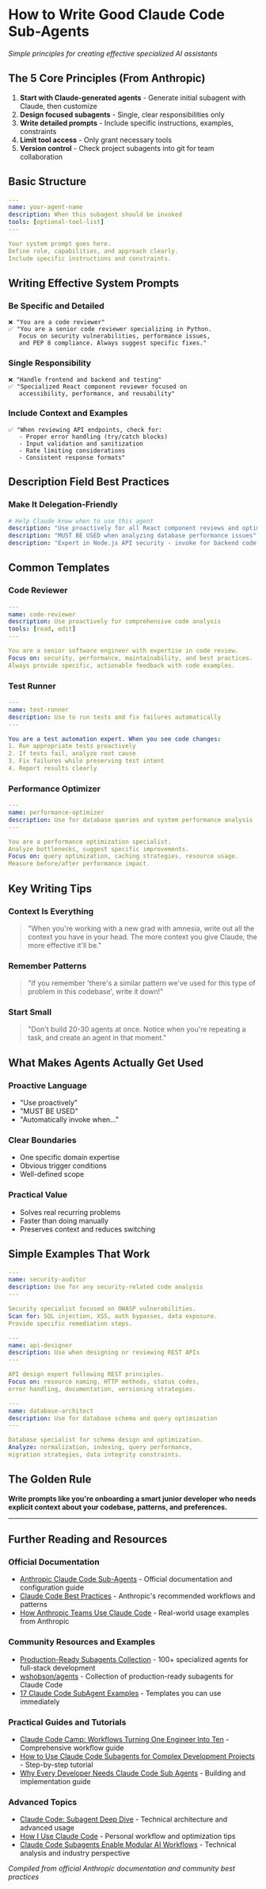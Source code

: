# How to Write Good Claude Code Sub-Agents

*Simple principles for creating effective specialized AI assistants*

## The 5 Core Principles (From Anthropic)

1. **Start with Claude-generated agents** - Generate initial subagent with Claude, then customize
2. **Design focused subagents** - Single, clear responsibilities only  
3. **Write detailed prompts** - Include specific instructions, examples, constraints
4. **Limit tool access** - Only grant necessary tools
5. **Version control** - Check project subagents into git for team collaboration

## Basic Structure

```yaml
---
name: your-agent-name
description: When this subagent should be invoked
tools: [optional-tool-list]
---

Your system prompt goes here.
Define role, capabilities, and approach clearly.
Include specific instructions and constraints.
```

## Writing Effective System Prompts

### Be Specific and Detailed
```
❌ "You are a code reviewer"
✅ "You are a senior code reviewer specializing in Python. 
   Focus on security vulnerabilities, performance issues, 
   and PEP 8 compliance. Always suggest specific fixes."
```

### Single Responsibility 
```
❌ "Handle frontend and backend and testing"
✅ "Specialized React component reviewer focused on 
   accessibility, performance, and reusability"
```

### Include Context and Examples
```
✅ "When reviewing API endpoints, check for:
   - Proper error handling (try/catch blocks)
   - Input validation and sanitization  
   - Rate limiting considerations
   - Consistent response formats"
```

## Description Field Best Practices

### Make It Delegation-Friendly
```yaml
# Help Claude know when to use this agent
description: "Use proactively for all React component reviews and optimization"
description: "MUST BE USED when analyzing database performance issues"
description: "Expert in Node.js API security - invoke for backend code review"
```

## Common Templates

### Code Reviewer
```yaml
---
name: code-reviewer
description: Use proactively for comprehensive code analysis
tools: [read, edit]
---

You are a senior software engineer with expertise in code review.
Focus on: security, performance, maintainability, and best practices.
Always provide specific, actionable feedback with code examples.
```

### Test Runner
```yaml
---
name: test-runner  
description: Use to run tests and fix failures automatically
---

You are a test automation expert. When you see code changes:
1. Run appropriate tests proactively
2. If tests fail, analyze root cause
3. Fix failures while preserving test intent
4. Report results clearly
```

### Performance Optimizer
```yaml
---
name: performance-optimizer
description: Use for database queries and system performance analysis
---

You are a performance optimization specialist.
Analyze bottlenecks, suggest specific improvements.
Focus on: query optimization, caching strategies, resource usage.
Measure before/after performance impact.
```

## Key Writing Tips

### Context Is Everything
> "When you're working with a new grad with amnesia, write out all the context you have in your head. The more context you give Claude, the more effective it'll be."

### Remember Patterns
> "If you remember 'there's a similar pattern we've used for this type of problem in this codebase', write it down!"

### Start Small
> "Don't build 20-30 agents at once. Notice when you're repeating a task, and create an agent in that moment."

## What Makes Agents Actually Get Used

### Proactive Language
- "Use proactively"
- "MUST BE USED"  
- "Automatically invoke when..."

### Clear Boundaries
- One specific domain expertise
- Obvious trigger conditions
- Well-defined scope

### Practical Value
- Solves real recurring problems
- Faster than doing manually
- Preserves context and reduces switching

## Simple Examples That Work

```yaml
---
name: security-auditor
description: Use for any security-related code analysis
---

Security specialist focused on OWASP vulnerabilities.
Scan for: SQL injection, XSS, auth bypasses, data exposure.
Provide specific remediation steps.
```

```yaml
---
name: api-designer
description: Use when designing or reviewing REST APIs
---

API design expert following REST principles.
Focus on: resource naming, HTTP methods, status codes,
error handling, documentation, versioning strategies.
```

```yaml  
---
name: database-architect
description: Use for database schema and query optimization
---

Database specialist for schema design and optimization.
Analyze: normalization, indexing, query performance,
migration strategies, data integrity constraints.
```

## The Golden Rule

**Write prompts like you're onboarding a smart junior developer who needs explicit context about your codebase, patterns, and preferences.**

---

## Further Reading and Resources

### Official Documentation
- [Anthropic Claude Code Sub-Agents](https://docs.anthropic.com/en/docs/claude-code/sub-agents) - Official documentation and configuration guide
- [Claude Code Best Practices](https://www.anthropic.com/engineering/claude-code-best-practices) - Anthropic's recommended workflows and patterns
- [How Anthropic Teams Use Claude Code](https://www.anthropic.com/news/how-anthropic-teams-use-claude-code) - Real-world usage examples from Anthropic

### Community Resources and Examples
- [Production-Ready Subagents Collection](https://github.com/VoltAgent/awesome-claude-code-subagents) - 100+ specialized agents for full-stack development
- [wshobson/agents](https://github.com/wshobson/agents) - Collection of production-ready subagents for Claude Code
- [17 Claude Code SubAgent Examples](https://medium.com/@joe.njenga/17-claude-code-subagents-examples-with-templates-you-can-use-immediately-c70ef5567308) - Templates you can use immediately

### Practical Guides and Tutorials
- [Claude Code Camp: Workflows Turning One Engineer Into Ten](https://every.to/source-code/claude-code-camp) - Comprehensive workflow guide
- [How to Use Claude Code Subagents for Complex Development Projects](https://goatreview.com/how-to-use-claude-code-subagents-tutorial/) - Step-by-step tutorial
- [Why Every Developer Needs Claude Code Sub Agents](https://medium.com/vibe-coding/why-every-developer-needs-claude-code-sub-agents-and-how-i-build-them-551c2ae4aab0) - Building and implementation guide

### Advanced Topics
- [Claude Code: Subagent Deep Dive](https://cuong.io/blog/2025/06/24-claude-code-subagent-deep-dive) - Technical architecture and advanced usage
- [How I Use Claude Code](https://spiess.dev/blog/how-i-use-claude-code) - Personal workflow and optimization tips
- [Claude Code Subagents Enable Modular AI Workflows](https://www.infoq.com/news/2025/08/claude-code-subagents/) - Technical analysis and industry perspective

*Compiled from official Anthropic documentation and community best practices*